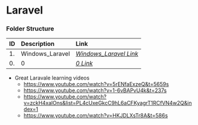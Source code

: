 # Laravel

### Folder Structure

|ID|Description|Link|
| :------------| :------------ | :------------ |
|1.|Windows_Laravel|*[Windows_Laravel Link](https://github.com/Cale-Torino/Laravel/tree/main/Windows_Laravel)*|
|0.|0|*[0 Link](0)*|

* Great Laravale learning videos
    * https://www.youtube.com/watch?v=5rENfaExzeQ&t=5659s
    * https://www.youtube.com/watch?v=1-6vBAPvU4k&t=237s
    * https://www.youtube.com/watch?v=zckH4xalOns&list=PL4cUxeGkcC9hL6aCFKyagrT1RCfVN4w2Q&index=1
    * https://www.youtube.com/watch?v=HKJDLXsTr8A&t=586s